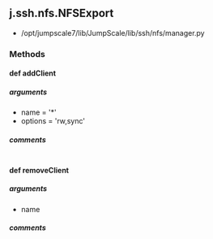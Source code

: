 ## j.ssh.nfs.NFSExport

- /opt/jumpscale7/lib/JumpScale/lib/ssh/nfs/manager.py

### Methods

#### def addClient 
##### arguments

- name = '*'
- options = 'rw,sync'

##### comments

```

```

#### def removeClient 
##### arguments

- name

##### comments

```

```

